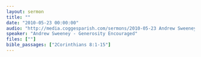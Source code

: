 ```yaml
---
layout: sermon
title: ""
date: "2010-05-23 00:00:00"
audio: "http://media.coggesparish.com/sermons/2010-05-23 Andrew Sweeney.mp3"
speaker: "Andrew Sweeney - Generosity Encouraged"
files: [""]
bible_passages: ["2Corinthians 8:1-15"]
---
```

